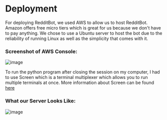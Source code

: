# Deployment

For deploying RedditBot, we used AWS to allow us to host RedditBot. Amazon offers free micro tiers which is great for us because we don't have to pay anything. We chose to use a Ubuntu server to host the bot due to the reliability of running Linux as well as the simplicity that comes with it.

### Screenshot of AWS Console:
![image](https://user-images.githubusercontent.com/44238558/117365844-e5906780-ae8d-11eb-876f-526f54754b94.png)

To run the python program after closing the session on my computer, I had to use Screen which is a terminal multiplexer which allows you to run multiple terminals at once.
More information about Screen can be found [here](https://linuxize.com/post/how-to-use-linux-screen/)

### What our Server Looks Like:

![image](https://user-images.githubusercontent.com/44238558/117366154-58014780-ae8e-11eb-8899-c9ef8f0ad62f.png)
